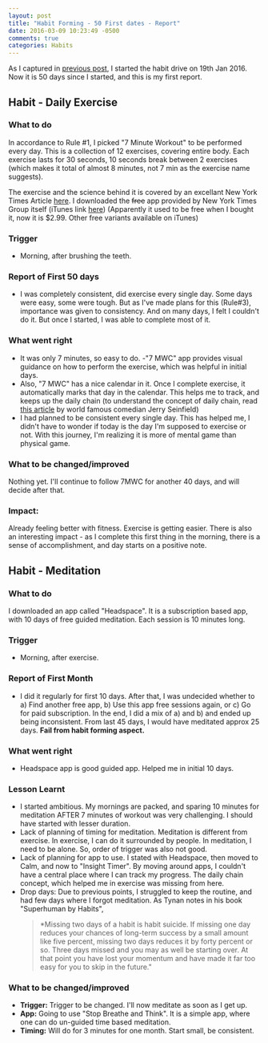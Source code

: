 ```yaml
---
layout: post
title: "Habit Forming - 50 First dates - Report"
date: 2016-03-09 10:23:49 -0500
comments: true
categories: Habits
---
```


As I captured in [previous post](http://rishisareen.com/blog/2016/02/18/habits/), I started the habit drive on 19th Jan 2016. Now it is 50 days since I started, and this is my first report.
<!--more-->

## Habit - Daily Exercise
### What to do
In accordance to Rule #1, I picked "7 Minute Workout" to be performed every day. This is a collection of 12 exercises, covering entire body. Each exercise lasts for 30 seconds,  10 seconds break between 2 exercises (which makes it total of almost 8 minutes, not 7 min as the exercise name suggests).

The exercise and the science behind it is covered by an excellant New York Times Article [here](http://well.blogs.nytimes.com/2013/05/09/the-scientific-7-minute-workout/).
I downloaded the ~~free~~ app provided by New York Times Group itself (iTunes link [here](https://itunes.apple.com/in/app/7-minute-workout-challenge/id680170305?mt=8)) (Apparently it used to be free when I bought it, now it is $2.99. Other free variants available on iTunes)
### Trigger
* Morning, after brushing the teeth.

### Report of First 50 days
* I was completely consistent, did exercise every single day. Some days were easy, some were tough. But as I've made plans for this (Rule#3), importance was given to consistency. And on many days, I felt I couldn't do it. But once I started, I was able to complete most of it.

### What went right
- It was only 7 minutes, so easy to do.
-"7 MWC" app provides visual guidance on how to perform the exercise, which was helpful in initial days.
- Also, "7 MWC" has a nice calendar in it. Once I complete exercise, it automatically marks that day in the calendar. This helps me to track, and keeps up the daily chain (to understand the concept of daily chain, read [this article](https://www.writersstore.com/dont-break-the-chain-jerry-seinfeld/) by world famous comedian Jerry Seinfield)
- I had planned to be consistent every single day. This has helped me, I didn't have to wonder if today is the day I'm supposed to exercise or not. With this journey, I'm realizing it is more of mental game than physical game.

### What to be changed/improved
Nothing yet. I'll continue to follow 7MWC for another 40 days, and will decide after that.

### Impact:
Already feeling better with fitness. Exercise is getting easier. There is also an interesting impact - as I complete this first thing in the morning, there is a sense of accomplishment, and day starts on a positive note.

## Habit - Meditation
### What to do
I downloaded an app called "Headspace". It is a subscription based app, with 10 days of free guided meditation. Each session is 10 minutes long.
### Trigger
* Morning, after exercise.

### Report of First Month
* I did it regularly for first 10 days. After that, I was undecided whether to a) Find another free app, b) Use this app free sessions again, or c) Go for paid subscription. In the end, I did a mix of a) and b) and ended up being inconsistent. From last 45 days, I would have meditated approx 25 days. **Fail from habit forming aspect.**

### What went right
- Headspace app is good guided app. Helped me in initial 10 days. 

### Lesson Learnt
- I started ambitious. My mornings are packed, and sparing 10 minutes for meditation AFTER 7 minutes of workout was very challenging. I should have started with lesser duration.
- Lack of planning of timing for meditation. Meditation is different from exercise. In exercise, I can do it surrounded by people. In meditation, I need to be alone. So, order of trigger was also not good.
- Lack of planning for app to use. I stated with Headspace, then moved to Calm, and now to "Insight Timer". By moving around apps, I couldn't have a central place where I can track my progress. The daily chain concept, which helped me in exercise was missing from here.
- Drop days: Due to previous points, I struggled to keep the routine, and had few days where I forgot meditation. As Tynan notes in his book "Superhuman by Habits",
    > *Missing two days of a habit is habit suicide. If missing one day reduces your chances of long-term success by a small amount like five percent, missing two days reduces it by forty percent or so. Three days missed and you may as well be starting over. At that point you have lost your momentum and have made it far too easy for you to skip in the future."

###  What to be changed/improved
- **Trigger:**  Trigger to be changed. I'll now meditate as soon as I get up.
- **App:** Going to use "Stop Breathe and Think". It is a simple app, where one can do un-guided time based meditation.
- **Timing:** Will do for 3 minutes for one month. Start small, be consistent.

